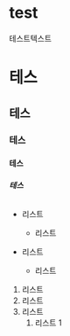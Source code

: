 # test
테스트텍스트

# 테스
## 테스
### 테스
#### 테스
##### 테스
###### 

* 리스트
  * 리스트
  
 * 리스트
   * 리스트

1. 리스트
1. 리스트
1. 리스트
   1. 리스트 1

